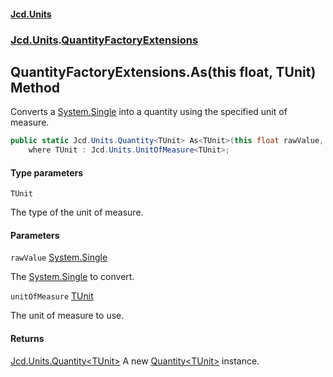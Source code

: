 #### [Jcd.Units](index.md 'index')
### [Jcd.Units](Jcd.Units.md 'Jcd.Units').[QuantityFactoryExtensions](QuantityFactoryExtensions.md 'Jcd.Units.QuantityFactoryExtensions')

## QuantityFactoryExtensions.As<TUnit>(this float, TUnit) Method

Converts a [System.Single](https://docs.microsoft.com/en-us/dotnet/api/System.Single 'System.Single') into a quantity using the specified unit of measure.

```csharp
public static Jcd.Units.Quantity<TUnit> As<TUnit>(this float rawValue, TUnit unitOfMeasure)
    where TUnit : Jcd.Units.UnitOfMeasure<TUnit>;
```
#### Type parameters

<a name='Jcd.Units.QuantityFactoryExtensions.As_TUnit_(thisfloat,TUnit).TUnit'></a>

`TUnit`

The type of the unit of measure.
#### Parameters

<a name='Jcd.Units.QuantityFactoryExtensions.As_TUnit_(thisfloat,TUnit).rawValue'></a>

`rawValue` [System.Single](https://docs.microsoft.com/en-us/dotnet/api/System.Single 'System.Single')

The [System.Single](https://docs.microsoft.com/en-us/dotnet/api/System.Single 'System.Single') to convert.

<a name='Jcd.Units.QuantityFactoryExtensions.As_TUnit_(thisfloat,TUnit).unitOfMeasure'></a>

`unitOfMeasure` [TUnit](QuantityFactoryExtensions.As.JBK1UxfjNQAtmtFQ1+tC1g.md#Jcd.Units.QuantityFactoryExtensions.As_TUnit_(thisfloat,TUnit).TUnit 'Jcd.Units.QuantityFactoryExtensions.As<TUnit>(this float, TUnit).TUnit')

The unit of measure to use.

#### Returns
[Jcd.Units.Quantity&lt;](Quantity_TUnit_.md 'Jcd.Units.Quantity<TUnit>')[TUnit](QuantityFactoryExtensions.As.JBK1UxfjNQAtmtFQ1+tC1g.md#Jcd.Units.QuantityFactoryExtensions.As_TUnit_(thisfloat,TUnit).TUnit 'Jcd.Units.QuantityFactoryExtensions.As<TUnit>(this float, TUnit).TUnit')[&gt;](Quantity_TUnit_.md 'Jcd.Units.Quantity<TUnit>')
A new [Quantity&lt;TUnit&gt;](Quantity_TUnit_.md 'Jcd.Units.Quantity<TUnit>') instance.